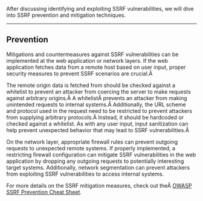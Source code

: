 ﻿---
sticker: lucide//server
---
After discussing identifying and exploiting SSRF vulnerabilities, we will dive into SSRF prevention and mitigation techniques.

---

## Prevention

Mitigations and countermeasures against SSRF vulnerabilities can be implemented at the web application or network layers. If the web application fetches data from a remote host based on user input, proper security measures to prevent SSRF scenarios are crucial.Â 

The remote origin data is fetched from should be checked against a whitelist to prevent an attacker from coercing the server to make requests against arbitrary origins.Â A whitelistÂ prevents an attacker from making unintended requests to internal systems.Â Additionally, the URL scheme and protocol used in the request need to be restricted to prevent attackers from supplying arbitrary protocols.Â Instead, it should be hardcoded or checked against a whitelist. As with any user input, input sanitization can help prevent unexpected behavior that may lead to SSRF vulnerabilities.Â 

On the network layer, appropriate firewall rules can prevent outgoing requests to unexpected remote systems. If properly implemented, a restricting firewall configuration can mitigate SSRF vulnerabilities in the web application by dropping any outgoing requests to potentially interesting target systems. Additionally, network segmentation can prevent attackers from exploiting SSRF vulnerabilities to access internal systems.

For more details on the SSRF mitigation measures, check out theÂ [OWASP SSRF Prevention Cheat Sheet](https://cheatsheetseries.owasp.org/cheatsheets/Server_Side_Request_Forgery_Prevention_Cheat_Sheet.html).

